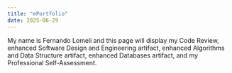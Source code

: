 ```yaml
---
title: "ePortfolio"
date: 2025-06-29
---
```


My name is Fernando Lomeli and this page will display my Code Review, enhanced Software Design and Engineering artifact, enhanced Algorithms and Data Structure artifact, enhanced Databases artifact, and my Professional Self-Assessment.
